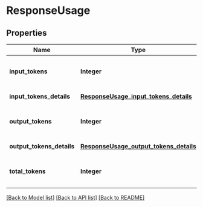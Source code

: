 # ResponseUsage
## Properties

| Name | Type | Description | Notes |
|------------ | ------------- | ------------- | -------------|
| **input\_tokens** | **Integer** | The number of input tokens. | [default to null] |
| **input\_tokens\_details** | [**ResponseUsage_input_tokens_details**](ResponseUsage_input_tokens_details.md) |  | [default to null] |
| **output\_tokens** | **Integer** | The number of output tokens. | [default to null] |
| **output\_tokens\_details** | [**ResponseUsage_output_tokens_details**](ResponseUsage_output_tokens_details.md) |  | [default to null] |
| **total\_tokens** | **Integer** | The total number of tokens used. | [default to null] |

[[Back to Model list]](../README.md#documentation-for-models) [[Back to API list]](../README.md#documentation-for-api-endpoints) [[Back to README]](../README.md)

